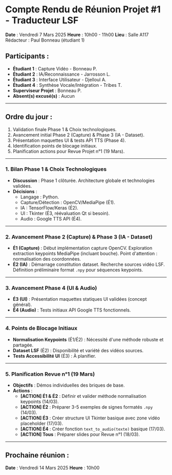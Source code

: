 # Compte Rendu de Réunion Projet #1 - Traducteur LSF

**Date** : Vendredi 7 Mars 2025
**Heure** : 10h00 - 11h00
**Lieu** : Salle A117
Rédacteur : Paul Bonneau (étudiant 1)
## Participants :
- **Étudiant 1** : Capture Vidéo - Bonneau P.
- **Étudiant 2** : IA/Reconnaissance - Jarrosson L.
- **Étudiant 3** : Interface Utilisateur - Djelloul A.
- **Étudiant 4** : Synthèse Vocale/Intégration - Tribes T.
- **Superviseur Projet** : Bonneau P.
- **Absent(s) excusé(s)** : Aucun

---

## Ordre du jour :
1.  Validation finale Phase 1 & Choix technologiques.
2.  Avancement initial Phase 2 (Capture) & Phase 3 (IA - Dataset).
3.  Présentation maquettes UI & tests API TTS (Phase 4).
4.  Identification points de blocage initiaux.
5.  Planification actions pour Revue Projet n°1 (19 Mars).

---

### 1. Bilan Phase 1 & Choix Technologiques
- **Discussion** : Phase 1 clôturée. Architecture globale et technologies validées.
- **Décisions** :
    - Langage : Python.
    - Capture/Détection : OpenCV/MediaPipe (É1).
    - IA : TensorFlow/Keras (É2).
    - UI : Tkinter (É3, réévaluation Qt si besoin).
    - Audio : Google TTS API (É4).

---

### 2. Avancement Phase 2 (Capture) & Phase 3 (IA - Dataset)
- **É1 (Capture)** : Début implémentation capture OpenCV. Exploration extraction keypoints MediaPipe (incluant bouche). Point d'attention : normalisation des coordonnées.
- **É2 (IA)** : Démarrage constitution dataset. Recherche sources vidéo LSF. Définition préliminaire format `.npy` pour séquences keypoints.

---

### 3. Avancement Phase 4 (UI & Audio)
- **É3 (UI)** : Présentation maquettes statiques UI validées (concept général).
- **É4 (Audio)** : Tests initiaux API Google TTS fonctionnels.

---

### 4. Points de Blocage Initiaux
- **Normalisation Keypoints** (É1/É2) : Nécessité d'une méthode robuste et partagée.
- **Dataset LSF** (É2) : Disponibilité et variété des vidéos sources.
- **Tests Accessibilité UI** (É3) : À planifier.

---

### 5. Planification Revue n°1 (19 Mars)
- **Objectifs** : Démos individuelles des briques de base.
- **Actions** :
    - **[ACTION] É1 & É2** : Définir et valider méthode normalisation keypoints (14/03).
    - **[ACTION] É2** : Préparer 3-5 exemples de signes formatés `.npy` (14/03).
    - **[ACTION] É3** : Créer structure UI Tkinter basique avec zone vidéo placeholder (17/03).
    - **[ACTION] É4** : Créer fonction `text_to_audio(texte)` basique (17/03).
    - **[ACTION] Tous** : Préparer slides pour Revue n°1 (18/03).

---

## Prochaine réunion :
**Date** : Vendredi 14 Mars 2025
**Heure** : 10h00
